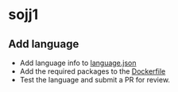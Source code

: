 # sojj1

## Add language
- Add language info to [language.json](./sojj/language.json)
- Add the required packages to the [Dockerfile](./Dockerfile)
- Test the language and submit a PR for review.
